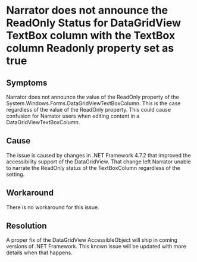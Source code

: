  # Narrator does not announce the ReadOnly Status for DataGridView TextBox column with the TextBox column Readonly property set as true

## Symptoms
Narrator does not announce the value of the ReadOnly property of the System.Windows.Forms.DataGridViewTextBoxColumn. This is the case regardless of the value of the ReadOnly property. This could cause confusion for Narrator users when editing content in a DataGridViewTextBoxColumn.
## Cause
The issue is caused by changes in .NET Framework 4.7.2 that improved the accessibility support of the DataGridView. That change left Narrator unable to narrate the ReadOnly status of the TextBoxColumn regardless of the setting.

## Workaround 
There is no workaround for this issue.

## Resolution
A proper fix of the DataGridView AccessibleObject will ship in coming versions of .NET Framework. This known issue will be updated with more details when that happens.


